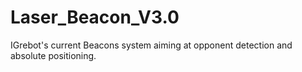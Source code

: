 # Laser_Beacon_V3.0
IGrebot's current Beacons system aiming at opponent detection and absolute positioning.
